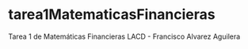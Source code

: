# tarea1MatematicasFinancieras
Tarea 1 de Matemáticas Financieras LACD - Francisco Alvarez Aguilera
